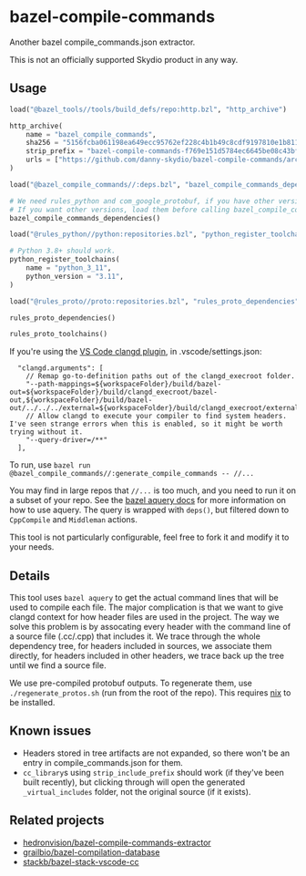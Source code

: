 # bazel-compile-commands
Another bazel compile_commands.json extractor.

This is not an officially supported Skydio product in any way.

## Usage
```python
load("@bazel_tools//tools/build_defs/repo:http.bzl", "http_archive")

http_archive(
    name = "bazel_compile_commands",
    sha256 = "5156fcba061198ea649ecc95762ef228c4b1b49c8cdf9197810e1b8112a1033a",
    strip_prefix = "bazel-compile-commands-f769e151d5784ec6645be08c43bf869acea800ef",
    urls = ["https://github.com/danny-skydio/bazel-compile-commands/archive/f769e151d5784ec6645be08c43bf869acea800ef.tar.gz"],
)

load("@bazel_compile_commands//:deps.bzl", "bazel_compile_commands_dependencies")

# We need rules_python and com_google_protobuf, if you have other versions it should be okay.
# If you want other versions, load them before calling bazel_compile_commands_dependencies!
bazel_compile_commands_dependencies()

load("@rules_python//python:repositories.bzl", "python_register_toolchains")

# Python 3.8+ should work.
python_register_toolchains(
    name = "python_3_11",
    python_version = "3.11",
)

load("@rules_proto//proto:repositories.bzl", "rules_proto_dependencies", "rules_proto_toolchains")

rules_proto_dependencies()

rules_proto_toolchains()
```

If you're using the [VS Code clangd plugin](https://marketplace.visualstudio.com/items?itemName=llvm-vs-code-extensions.vscode-clangd), in .vscode/settings.json:
```
  "clangd.arguments": [
    // Remap go-to-definition paths out of the clangd_execroot folder.
    "--path-mappings=${workspaceFolder}/build/bazel-out=${workspaceFolder}/build/clangd_execroot/bazel-out,${workspaceFolder}/build/bazel-out/../../../external=${workspaceFolder}/build/clangd_execroot/external,${workspaceFolder}=${workspaceFolder}/build/clangd_execroot",
    // Allow clangd to execute your compiler to find system headers. I've seen strange errors when this is enabled, so it might be worth trying without it.
    "--query-driver=/**"
  ],
```

To run, use `bazel run @bazel_compile_commands//:generate_compile_commands -- //...`

You may find in large repos that `//...` is too much, and you need to run it on a subset of your repo.
See the [bazel aquery docs](https://bazel.build/query/aquery) for more information on how to use aquery.
The query is wrapped with `deps()`, but filtered down to `CppCompile` and `Middleman` actions.

This tool is not particularly configurable, feel free to fork it and modify it to your needs.

## Details

This tool uses `bazel aquery` to get the actual command lines that will be used to compile each file.
The major complication is that we want to give clangd context for how header files are used in the project.
The way we solve this problem is by assocating every header with the command line of a source file (.cc/.cpp) that includes it.
We trace through the whole dependency tree, for headers included in sources, we associate them directly, for headers included in other headers, we trace back up the tree until we find a source file.

We use pre-compiled protobuf outputs. To regenerate them, use `./regenerate_protos.sh` (run from the root of the repo).
This requires [nix](https://nixos.org/download) to be installed.

## Known issues

- Headers stored in tree artifacts are not expanded, so there won't be an entry in compile_commands.json for them.
- `cc_library`s using `strip_include_prefix` should work (if they've been built recently), but clicking through will open the generated `_virtual_includes` folder, not the original source (if it exists).

## Related projects

- [hedronvision/bazel-compile-commands-extractor](https://github.com/hedronvision/bazel-compile-commands-extractor)
- [grailbio/bazel-compilation-database](https://github.com/grailbio/bazel-compilation-database)
- [stackb/bazel-stack-vscode-cc](https://github.com/stackb/bazel-stack-vscode-cc)
